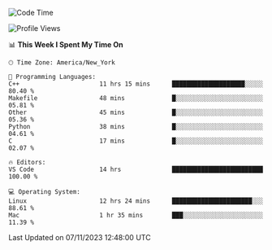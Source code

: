 <!--START_SECTION:waka-->
![Code Time](http://img.shields.io/badge/Code%20Time-594%20hrs%2049%20mins-blue)

![Profile Views](http://img.shields.io/badge/Profile%20Views-0-blue)

📊 **This Week I Spent My Time On** 

```text
🕑︎ Time Zone: America/New_York

💬 Programming Languages: 
C++                      11 hrs 15 mins      ████████████████████░░░░░   80.40 % 
Makefile                 48 mins             █░░░░░░░░░░░░░░░░░░░░░░░░   05.81 % 
Other                    45 mins             █░░░░░░░░░░░░░░░░░░░░░░░░   05.36 % 
Python                   38 mins             █░░░░░░░░░░░░░░░░░░░░░░░░   04.61 % 
C                        17 mins             █░░░░░░░░░░░░░░░░░░░░░░░░   02.07 % 

🔥 Editors: 
VS Code                  14 hrs              █████████████████████████   100.00 % 

💻 Operating System: 
Linux                    12 hrs 24 mins      ██████████████████████░░░   88.61 % 
Mac                      1 hr 35 mins        ███░░░░░░░░░░░░░░░░░░░░░░   11.39 % 
```


 Last Updated on 07/11/2023 12:48:00 UTC
<!--END_SECTION:waka-->
